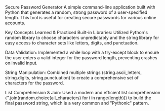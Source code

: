 Secure Password Generator
A simple command-line application built with Python that generates a random, strong password of a user-specified length. This tool is useful for creating secure passwords for various online accounts.

Key Concepts Learned & Practiced
Built-in Libraries: Utilized Python's random library to choose characters unpredictably and the string library for easy access to character sets like letters, digits, and punctuation.

Data Validation: Implemented a while loop with a try-except block to ensure the user enters a valid integer for the password length, preventing crashes on invalid input.

String Manipulation: Combined multiple strings (string.ascii_letters, string.digits, string.punctuation) to create a comprehensive set of characters for the password.

List Comprehension & Join: Used a modern and efficient list comprehension (''.join(random.choice(all_characters) for i in range(length))) to build the final password string, which is a very common and "Pythonic" pattern.